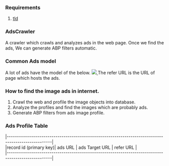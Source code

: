 ### Requirements
1. [tld](https://pypi.python.org/pypi/tld)

### AdsCrawler
A crawler which crawls and analyzes ads in the web page. Once we find the ads,
We can generate ABP filters automatic.

### Common Ads model
A lot of ads have the model of the below.
<a href ="ads Target URL">
  <img src = "ads URL" />
</a>
The refer URL is the URL of page which hosts the ads.

### How to find the image ads in internet.
1. Crawl the web and profile the image objects into database.
2. Analyze the profiles and find the images which are probably ads.
3. Generate ABP filters  from ads image profile.

### Ads Profile Table
|----------------------------------------------------------------------------------------------------|         
|record id (primary key)| ads URL             | ads Target URL         | refer URL                   |         
|----------------------------------------------------------------------------------------------------|         
